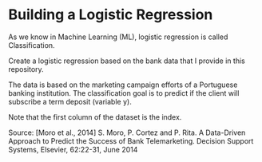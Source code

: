 # Building a Logistic Regression

As we know in Machine Learning (ML), logistic regression is called Classification.

Create a logistic regression based on the bank data that I provide in this repository.

The data is based on the marketing campaign efforts of a Portuguese banking institution. The classification goal is to predict if the client will subscribe a term deposit (variable y).

Note that the first column of the dataset is the index.

Source: [Moro et al., 2014] S. Moro, P. Cortez and P. Rita. A Data-Driven Approach to Predict the Success of Bank Telemarketing. Decision Support Systems, Elsevier, 62:22-31, June 2014
